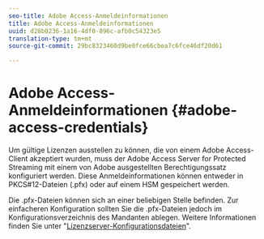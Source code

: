 ```yaml
---
seo-title: Adobe Access-Anmeldeinformationen
title: Adobe Access-Anmeldeinformationen
uuid: d28b0236-1a16-4df0-896c-afb0c54323e5
translation-type: tm+mt
source-git-commit: 29bc8323460d9be0fce66cbea7c6fce46df20d61

---
```



# Adobe Access-Anmeldeinformationen {#adobe-access-credentials}

Um gültige Lizenzen ausstellen zu können, die von einem Adobe Access-Client akzeptiert wurden, muss der Adobe Access Server for Protected Streaming mit einem von Adobe ausgestellten Berechtigungssatz konfiguriert werden. Diese Anmeldeinformationen können entweder in PKCS#12-Dateien (.pfx) oder auf einem HSM gespeichert werden.

Die .pfx-Dateien können sich an einer beliebigen Stelle befinden. Zur einfacheren Konfiguration sollten Sie die .pfx-Dateien jedoch im Konfigurationsverzeichnis des Mandanten ablegen. Weitere Informationen finden Sie unter &quot;[Lizenzserver-Konfigurationsdateien](../../aaxs-protected-streaming/aaxs-license-server-config-files/aaxs-configuration-directory-structure.md)&quot;.